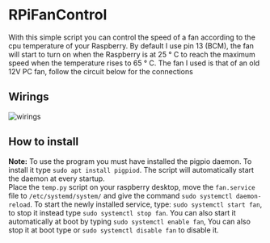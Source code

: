 # RPiFanControl
With this simple script you can control the speed of a fan according to the cpu temperature of your Raspberry. By default I use pin 13 (BCM), the fan will start to turn on when the Raspberry is at 25 ° C to reach the maximum speed when the temperature rises to 65 ° C. The fan I used is that of an old 12V PC fan, follow the circuit below for the connections

## Wirings

![wirings](https://i.stack.imgur.com/rSeVt.png)

## How to install
**Note:** To use the program you must have installed the pigpio daemon. To install it type `sudo apt install pigpiod`. The script will automatically start the daemon at every startup.  
Place the `temp.py` script on your raspberry desktop, move the `fan.service` file to `/etc/systemd/system/` and give the command `sudo systemctl daemon-reload`. 
To start the newly installed service, type: `sudo systemctl start fan`, to stop it instead type `sudo systemctl stop fan`. 
You can also start it automatically at boot by typing `sudo systemctl enable fan`, You can also stop it at boot type or `sudo systemctl disable fan` to disable it.
